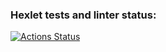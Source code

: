 ### Hexlet tests and linter status:
[![Actions Status](https://github.com/brein594/java-project-78/actions/workflows/hexlet-check.yml/badge.svg)](https://github.com/brein594/java-project-78/actions)